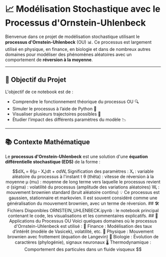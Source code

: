 # 📈 Modélisation Stochastique avec le Processus d'Ornstein-Uhlenbeck

Bienvenue dans ce projet de modélisation stochastique utilisant le **processus d'Ornstein-Uhlenbeck** (OU) 📊. Ce processus est largement utilisé en physique, en finance, en biologie et dans de nombreux autres domaines pour modéliser des phénomènes aléatoires avec un comportement de **réversion à la moyenne**.

---

## 🧠 Objectif du Projet

L'objectif de ce notebook est de :

- Comprendre le fonctionnement théorique du processus OU 🔍
- Simuler le processus à l’aide de Python 🐍
- Visualiser plusieurs trajectoires possibles 🧮
- Étudier l’impact des différents paramètres du modèle 📉

---

## 📚 Contexte Mathématique

Le **processus d'Ornstein-Uhlenbeck** est une solution d'une **équation différentielle stochastique (EDS)** de la forme :

```math
dXₜ = θ(μ - Xₜ)dt + σdWₜ

Signification des paramètres :
Xₜ : variable aléatoire du processus à l'instant t

θ (thêta) : vitesse de réversion à la moyenne

μ (mu) : moyenne de long terme vers laquelle le processus revient

σ (sigma) : volatilité du processus (amplitude des variations aléatoires)

Wₜ : mouvement brownien standard (bruit aléatoire continu)

💡 Ce processus est gaussien, stationnaire et markovien. Il est souvent considéré comme une généralisation du mouvement brownien, avec un terme de réversion.

## 🛠️ Fichiers Disponibles
ORNSTEIN_UHLENBECK.ipynb : le notebook principal contenant le code, les visualisations et les commentaires explicatifs.


## 🔬 Applications du Processus OU
Voici quelques domaines où le processus d'Ornstein-Uhlenbeck est utilisé :

💸 Finance : Modélisation des taux d’intérêt (modèle de Vasicek), volatilité, etc.

🧪 Physique : Mouvement brownien avec frottement (équation de Langevin)

🧬 Biologie : Évolution de caractères (phylogénie), signaux neuronaux

🌡️ Thermodynamique : Comportement des particules dans un fluide visqueux

